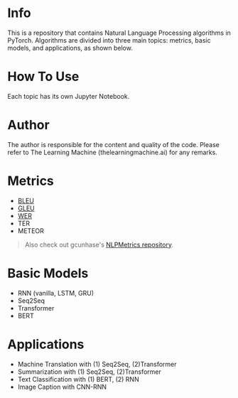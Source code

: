 # Info
This is a repository that contains Natural Language Processing algorithms in PyTorch. Algorithms are divided into three main topics: metrics, basic models, and applications, as shown below.

# How To Use
Each topic has its own Jupyter Notebook.

# Author
The author is responsible for the content and quality of the code. Please refer to The Learning Machine (thelearningmachine.ai) for any remarks.

# Metrics
* [BLEU](./metrics/bleu.ipynb)
* [GLEU](./metrics/gleu.ipynb)
* [WER](./metrics/wer.ipynb)
* TER
* METEOR
> Also check out gcunhase's [NLPMetrics repository](https://github.com/gcunhase/NLPMetrics).

# Basic Models
* RNN (vanilla, LSTM, GRU)
* Seq2Seq
* Transformer
* BERT

# Applications
* Machine Translation with (1) Seq2Seq, (2)Transformer
* Summarization with (1) Seq2Seq, (2)Transformer
* Text Classification with (1) BERT, (2) RNN
* Image Caption with CNN-RNN
